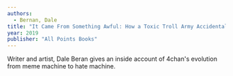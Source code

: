 ```yaml
---
authors:
  - Bernan, Dale
title: "It Came From Something Awful: How a Toxic Troll Army Accidentally Memed Donald Trump Into Office"
year: 2019
publisher: "All Points Books"
---
```


Writer and artist, Dale Beran gives an inside account of 4chan's
evolution from meme machine to hate machine.
